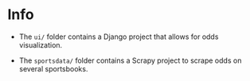 # Info

* The `ui/` folder contains a Django project that allows for odds visualization. 

* The `sportsdata/` folder contains a Scrapy project to scrape odds on several sportsbooks. 

